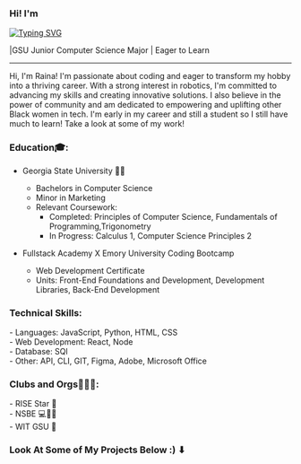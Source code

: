 ### Hi! I'm
[![Typing SVG](https://readme-typing-svg.demolab.com?font=Fira+Code&size=35&pause=10000&color=EBC2F7&multiline=true&width=435&lines=Raina+Bethea;Take+A+Look+Around)](https://git.io/typing-svg)

|GSU Junior Computer Science Major | Eager to Learn

---

Hi, I'm Raina! I'm passionate about coding and eager to transform my hobby into a thriving career. With a strong interest in robotics, I'm committed to advancing my skills and creating innovative solutions. I also believe in the power of community and am dedicated to empowering and uplifting other Black women in tech. I'm early in my career and still a student so I still have much to learn! Take a look at some of my work!

<h3>Education🎓:</h3>

- Georgia State University 💙🐾
  - Bachelors in Computer Science 
  - Minor in Marketing 
  - Relevant Coursework: 
      - Completed: Principles of Computer Science, Fundamentals of Programming,Trigonometry
      - In Progress: Calculus 1, Computer Science Principles 2
        
- Fullstack Academy X Emory University Coding Bootcamp 
  - Web Development Certificate 
  - Units: Front-End Foundations and Development, Development Libraries, Back-End Development

<H3>Technical Skills: </H3>
  - Languages: JavaScript, Python, HTML, CSS
  <br>
  - Web Development: React, Node
  <br>
  - Database: SQl
  <br>
  - Other: API, CLI, GIT, Figma, Adobe, Microsoft Office

<H3>Clubs and Orgs👩‍👧‍👧:</H3>
  - RISE Star 💫
  <br>
  - NSBE 💻✊🏾
  <br>
  - WIT GSU 💟




<h3>Look At Some of My Projects Below :) ⬇</h3>
